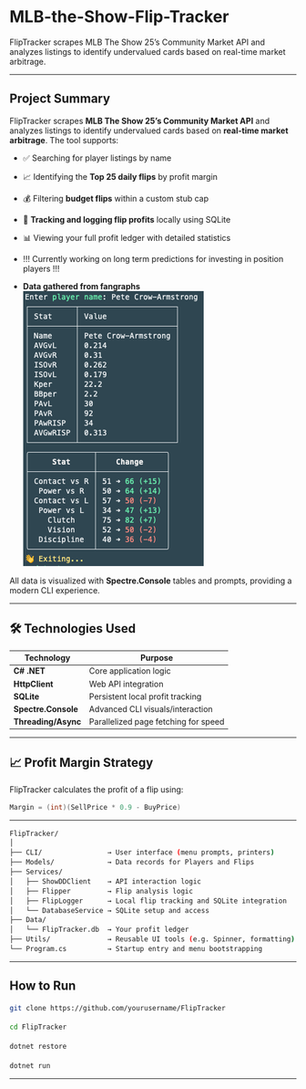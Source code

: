 # MLB-the-Show-Flip-Tracker

FlipTracker scrapes MLB The Show 25’s Community Market API and analyzes listings to identify undervalued cards based on real-time market arbitrage.

---

## Project Summary

FlipTracker scrapes **MLB The Show 25’s Community Market API** and analyzes listings to identify undervalued cards based on **real-time market arbitrage**. The tool supports:

- ✅ Searching for player listings by name  
- 📈 Identifying the **Top 25 daily flips** by profit margin  
- 💰 Filtering **budget flips** within a custom stub cap  
- 🧾 **Tracking and logging flip profits** locally using SQLite 
- 📊 Viewing your full profit ledger with detailed statistics
- !!! Currently working on long term predictions for investing in position players !!!

- **Data gathered from fangraphs**
![Player Projection](./Images/img1.png)

All data is visualized with **Spectre.Console** tables and prompts, providing a modern CLI experience.

---

## 🛠 Technologies Used

| Technology           | Purpose                              |
|----------------------|--------------------------------------|
| **C# .NET**          | Core application logic               |
| **HttpClient**       | Web API integration                  |
| **SQLite**           | Persistent local profit tracking     |
| **Spectre.Console**  | Advanced CLI visuals/interaction     |
| **Threading/Async**  | Parallelized page fetching for speed |

---

## 📈 Profit Margin Strategy

FlipTracker calculates the profit of a flip using:

```csharp
Margin = (int)(SellPrice * 0.9 - BuyPrice)
```

---
``` bash
FlipTracker/
│
├── CLI/                → User interface (menu prompts, printers)
├── Models/             → Data records for Players and Flips
├── Services/
│   ├── ShowDDClient    → API interaction logic
│   ├── Flipper         → Flip analysis logic
│   ├── FlipLogger      → Local flip tracking and SQLite integration
│   └── DatabaseService → SQLite setup and access
├── Data/
│   └── FlipTracker.db  → Your profit ledger
├── Utils/              → Reusable UI tools (e.g. Spinner, formatting)
└── Program.cs          → Startup entry and menu bootstrapping
```

---

## How to Run
```bash
git clone https://github.com/yourusername/FlipTracker

cd FlipTracker

dotnet restore

dotnet run
```

---
